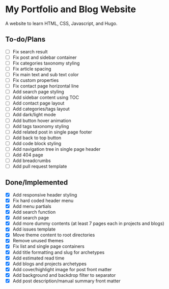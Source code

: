 # My Portfolio and Blog Website

A website to learn HTML, CSS, Javascript, and Hugo.

## To-do/Plans

- [ ] Fix search result
- [ ] Fix post and sidebar container
- [ ] Fix categories taxonomy styling
- [ ] Fix article spacing
- [ ] Fix main text and sub text color
- [ ] Fix custom properties
- [ ] Fix contact page horizontal line
- [ ] Add search page styling
- [ ] Add sidebar content using TOC
- [ ] Add contact page layout
- [ ] Add categories/tags layout
- [ ] Add dark/light mode
- [ ] Add button hover animation
- [ ] Add tags taxonomy styling
- [ ] Add related post in single page footer
- [ ] Add back to top button
- [ ] Add code block styling
- [ ] Add navigation tree in single page header
- [ ] Add 404 page
- [ ] Add breadcrumbs
- [ ] Add pull request template

## Done/Implemented

- [x] Add responsive header styling
- [x] Fix hard coded header menu
- [x] Add menu partials
- [x] Add search function
- [x] Add search page
- [x] Add more dummy contents (at least 7 pages each in projects and blogs)
- [x] Add issues template
- [x] Move theme content to root directories
- [x] Remove unused themes
- [x] Fix list and single page containers
- [x] Add title formatting and slug for archetypes
- [x] Add estimated read time
- [x] Add blogs and projects archetypes
- [x] Add cover/highlight image for post front matter
- [x] Add background and backdrop filter to separator
- [x] Add post description/manual summary front matter
